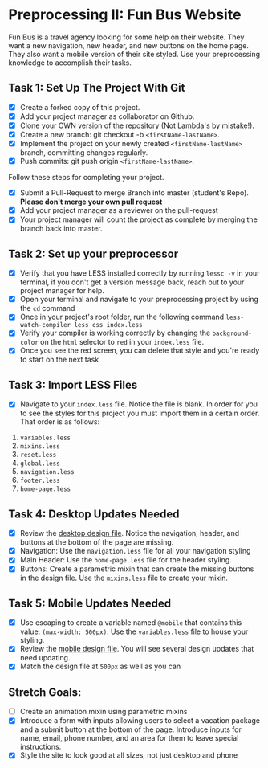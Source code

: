 # Preprocessing II: Fun Bus Website

Fun Bus is a travel agency looking for some help on their website. They want a new navigation, new header, and new buttons on the home page. They also want a mobile version of their site styled. Use your preprocessing knowledge to accomplish their tasks.

## Task 1: Set Up The Project With Git

-   [x] Create a forked copy of this project.
-   [x] Add your project manager as collaborator on Github.
-   [x] Clone your OWN version of the repository (Not Lambda's by mistake!).
-   [x] Create a new branch: git checkout -b `<firstName-lastName>`.
-   [x] Implement the project on your newly created `<firstName-lastName>` branch, committing changes regularly.
-   [x] Push commits: git push origin `<firstName-lastName>`.

Follow these steps for completing your project.

-   [x] Submit a Pull-Request to merge <firstName-lastName> Branch into master (student's Repo). **Please don't merge your own pull request**
-   [x] Add your project manager as a reviewer on the pull-request
-   [x] Your project manager will count the project as complete by merging the branch back into master.

## Task 2: Set up your preprocessor

-   [x] Verify that you have LESS installed correctly by running `lessc -v` in your terminal, if you don't get a version message back, reach out to your project manager for help.
-   [x] Open your terminal and navigate to your preprocessing project by using the `cd` command
-   [x] Once in your project's root folder, run the following command `less-watch-compiler less css index.less`
-   [x] Verify your compiler is working correctly by changing the `background-color` on the `html` selector to `red` in your `index.less` file.
-   [x] Once you see the red screen, you can delete that style and you're ready to start on the next task

## Task 3: Import LESS Files

-   [x] Navigate to your `index.less` file. Notice the file is blank. In order for you to see the styles for this project you must import them in a certain order. That order is as follows:

1. `variables.less`
2. `mixins.less`
3. `reset.less`
4. `global.less`
5. `navigation.less`
6. `footer.less`
7. `home-page.less`

## Task 4: Desktop Updates Needed

-   [x] Review the [desktop design file](design-files/fun-bus-desktop.png). Notice the navigation, header, and buttons at the bottom of the page are missing.
-   [x] Navigation: Use the `navigation.less` file for all your navigation styling
-   [x] Main Header: Use the `home-page.less` file for the header styling.
-   [x] Buttons: Create a parametric mixin that can create the missing buttons in the design file. Use the `mixins.less` file to create your mixin.

## Task 5: Mobile Updates Needed

-   [x] Use escaping to create a variable named `@mobile` that contains this value: `(max-width: 500px)`. Use the `variables.less` file to house your styling.
-   [x] Review the [mobile design file](design-files/fun-bus-mobile.png). You will see several design updates that need updating.
-   [x] Match the design file at `500px` as well as you can

## Stretch Goals:

-   [ ] Create an animation mixin using parametric mixins
-   [x] Introduce a form with inputs allowing users to select a vacation package and a submit button at the bottom of the page. Introduce inputs for name, email, phone number, and an area for them to leave special instructions.
-   [x] Style the site to look good at all sizes, not just desktop and phone
